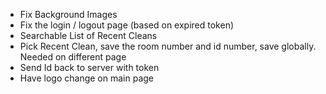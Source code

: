 * Fix Background Images
* Fix the login / logout page (based on expired token)
* Searchable List of Recent Cleans
* Pick Recent Clean, save the room number and id number, save globally. Needed on different page
* Send Id back to server with token
* Have logo change on main page